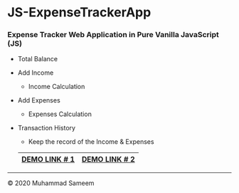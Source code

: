 # JS-ExpenseTrackerApp
### Expense Tracker Web Application in Pure Vanilla JavaScript (JS)

  - Total Balance
  - Add Income
    - Income Calculation
  - Add Expenses
    - Expenses Calculation
  - Transaction History
    - Keep the record of the Income & Expenses
    
    
    
    | [DEMO LINK # 1](https://js-expensetracker.web.app) | [DEMO LINK # 2](https://js-expensetracker.web.app) |
    | :-------------: |:-------------:|
    
    
    
----    
    
    
&copy; 2020 Muhammad Sameem  
